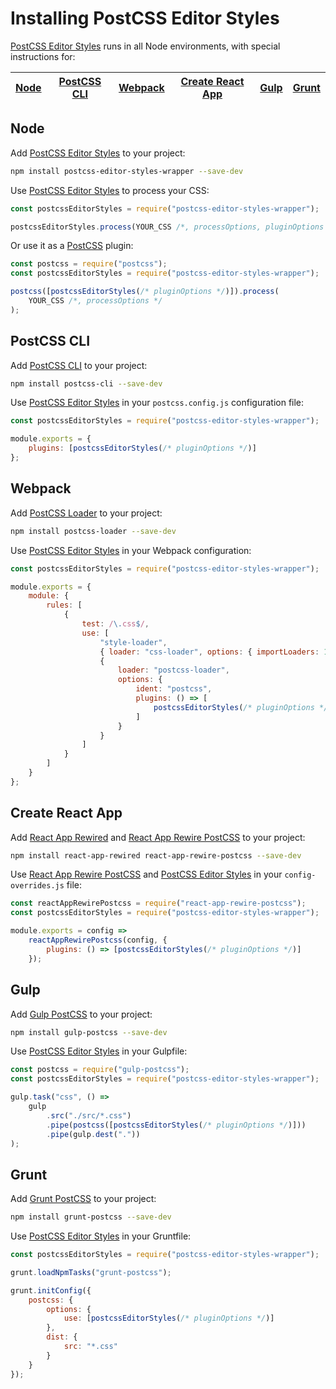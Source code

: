 # Installing PostCSS Editor Styles

[PostCSS Editor Styles] runs in all Node environments, with special instructions for:

| [Node](#node) | [PostCSS CLI](#postcss-cli) | [Webpack](#webpack) | [Create React App](#create-react-app) | [Gulp](#gulp) | [Grunt](#grunt) |
| ------------- | --------------------------- | ------------------- | ------------------------------------- | ------------- | --------------- |


## Node

Add [PostCSS Editor Styles] to your project:

```bash
npm install postcss-editor-styles-wrapper --save-dev
```

Use [PostCSS Editor Styles] to process your CSS:

```js
const postcssEditorStyles = require("postcss-editor-styles-wrapper");

postcssEditorStyles.process(YOUR_CSS /*, processOptions, pluginOptions */);
```

Or use it as a [PostCSS] plugin:

```js
const postcss = require("postcss");
const postcssEditorStyles = require("postcss-editor-styles-wrapper");

postcss([postcssEditorStyles(/* pluginOptions */)]).process(
	YOUR_CSS /*, processOptions */
);
```

## PostCSS CLI

Add [PostCSS CLI] to your project:

```bash
npm install postcss-cli --save-dev
```

Use [PostCSS Editor Styles] in your `postcss.config.js` configuration file:

```js
const postcssEditorStyles = require("postcss-editor-styles-wrapper");

module.exports = {
	plugins: [postcssEditorStyles(/* pluginOptions */)]
};
```

## Webpack

Add [PostCSS Loader] to your project:

```bash
npm install postcss-loader --save-dev
```

Use [PostCSS Editor Styles] in your Webpack configuration:

```js
const postcssEditorStyles = require("postcss-editor-styles-wrapper");

module.exports = {
	module: {
		rules: [
			{
				test: /\.css$/,
				use: [
					"style-loader",
					{ loader: "css-loader", options: { importLoaders: 1 } },
					{
						loader: "postcss-loader",
						options: {
							ident: "postcss",
							plugins: () => [
								postcssEditorStyles(/* pluginOptions */)
							]
						}
					}
				]
			}
		]
	}
};
```

## Create React App

Add [React App Rewired] and [React App Rewire PostCSS] to your project:

```bash
npm install react-app-rewired react-app-rewire-postcss --save-dev
```

Use [React App Rewire PostCSS] and [PostCSS Editor Styles] in your
`config-overrides.js` file:

```js
const reactAppRewirePostcss = require("react-app-rewire-postcss");
const postcssEditorStyles = require("postcss-editor-styles-wrapper");

module.exports = config =>
	reactAppRewirePostcss(config, {
		plugins: () => [postcssEditorStyles(/* pluginOptions */)]
	});
```

## Gulp

Add [Gulp PostCSS] to your project:

```bash
npm install gulp-postcss --save-dev
```

Use [PostCSS Editor Styles] in your Gulpfile:

```js
const postcss = require("gulp-postcss");
const postcssEditorStyles = require("postcss-editor-styles-wrapper");

gulp.task("css", () =>
	gulp
		.src("./src/*.css")
		.pipe(postcss([postcssEditorStyles(/* pluginOptions */)]))
		.pipe(gulp.dest("."))
);
```

## Grunt

Add [Grunt PostCSS] to your project:

```bash
npm install grunt-postcss --save-dev
```

Use [PostCSS Editor Styles] in your Gruntfile:

```js
const postcssEditorStyles = require("postcss-editor-styles-wrapper");

grunt.loadNpmTasks("grunt-postcss");

grunt.initConfig({
	postcss: {
		options: {
			use: [postcssEditorStyles(/* pluginOptions */)]
		},
		dist: {
			src: "*.css"
		}
	}
});
```

[gulp postcss]: https://github.com/postcss/gulp-postcss
[grunt postcss]: https://github.com/nDmitry/grunt-postcss
[postcss]: https://github.com/postcss/postcss
[postcss cli]: https://github.com/postcss/postcss-cli
[postcss loader]: https://github.com/postcss/postcss-loader
[postcss editor styles]: https://github.com/m-e-h/postcss-editor-styles
[react app rewire postcss]: https://github.com/csstools/react-app-rewire-postcss
[react app rewired]: https://github.com/timarney/react-app-rewired
